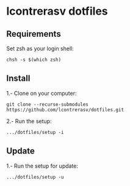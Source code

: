 lcontrerasv dotfiles
===========================

Requirements
------------

Set zsh as your login shell:

	chsh -s $(which zsh)

Install
------------

1.- Clone on your computer:

	git clone --recurse-submodules https://github.com/lcontrerasv/dotfiles.git

2.- Run the setup:

	.../dotfiles/setup -i

Update
------------

1.- Run the setup for update:

	.../dotfiles/setup -u
